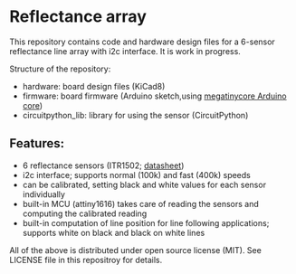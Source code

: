 # Reflectance array
This repository contains code and hardware design files for a 6-sensor reflectance line array with i2c interface. 
It is work in progress.

Structure of the repository:
- hardware: board design files (KiCad8)
- firmware: board firmware (Arduino sketch,using [megatinycore Arduino core](https://github.com/SpenceKonde/megaTinyCore))
- circuitpython_lib: library for using the sensor (CircuitPython)

## Features:
- 6 reflectance sensors (ITR1502; [datasheet](https://www.everlight.com.cn/wp-content/plugins/ItemRelationship/product_files/pdf/ITR1502SR40A-TR8.pdf))
- i2c interface; supports normal (100k) and fast (400k) speeds
- can be calibrated, setting black and white values for each sensor individually
- built-in MCU (attiny1616) takes care of reading the sensors and computing the calibrated reading 
- built-in computation of line position for line following applications; supports white on black and black on white lines 

All of the above is distributed under open source license (MIT). See LICENSE file in this repositroy for details. 
